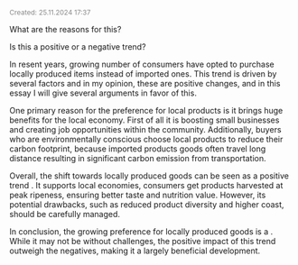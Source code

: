 <span style="font-size:12px; color:#888888;">Created: 25.11.2024 17:37</span>

What are the reasons for this?

Is this a positive or a negative trend?

In resent years, growing number of consumers have opted to purchase locally produced items instead of imported ones. This trend is driven by several factors and in my opinion, these are positive changes, and in this essay I will give several arguments in favor of this.

One primary reason for the preference for local products is it brings huge benefits for the local economy. First of all it is boosting small businesses and creating job opportunities within the community.  Additionally, buyers who are environmentally conscious choose local products to reduce their carbon footprint, because imported products goods often travel long distance resulting in significant carbon emission from transportation.

Overall, the shift towards locally produced goods can be seen as a positive trend . It supports local economies, consumers get products harvested at peak ripeness, ensuring  better taste and nutrition value. However, its potential drawbacks, such as reduced product diversity and higher coast, should be carefully managed.

In conclusion, the growing preference for locally produced goods is a . While it may not be without challenges, the positive impact of this trend outweigh the negatives, making it a largely beneficial development.
